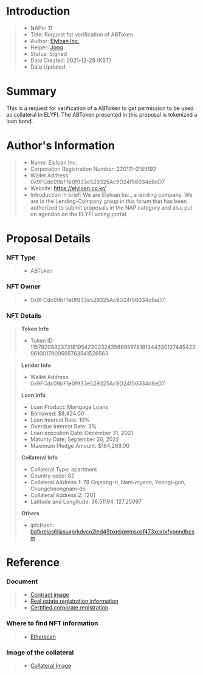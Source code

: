# Introduction

>- NAP#: 11
>- Title: Request for verification of ABToken
>- Author: [Elyloan Inc.](https://forum.elyfi.world/u/elyloancorp/summary)
>- Helper: [Jong](https://forum.elyfi.world/u/Jong/summary)
>- Status: Signed
>- Date Created: 2021-12-28 (KST)
>- Date Updated: - 

# Summary

This is a request for verification of a ABToken to get permission to be used as collateral in ELYFI. The ABToken presented in this proposal is tokenized a loan bond.
#
# Author's Information

>- Name: Elyloan Inc.
>- Corporation Registration Number: 220111-0189192
>- Wallet Address: 0x9FCdc09bF1e0f933e529325Ac9D24f56034d8eD7
>- Website: https://elyloan.co.kr/
>- Introduction in brief: We are Elyloan Inc., a lending company. We are in the Lending-Company group in this forum that has been authorized to submit proposals in the NAP category and also put on agendas on the ELYFI voting portal.

# Proposal Details

### NFT Type 
>- ABToken

### NFT Owner
>- 0x9FCdc09bF1e0f933e529325Ac9D24f56034d8eD7

### NFT Details

> **Token Info**
>- Token ID: 115792089237316195422003243566959781813443301274454239610017900595763541526563



> **Lender Info**
>- Wallet Address: 0x9FCdc09bF1e0f933e529325Ac9D24f56034d8eD7
>
> **Loan Info**
>- Loan Product: Mortgage Loans
>- Borrowed: $8,424.00
>- Loan Interest Rate: 10%
>- Overdue Interest Rate: 3%
>- Loan execution Date: December 31, 2021
>- Maturity Date: September 26, 2022
>- Maximum Pledge Amount: $164,268.00
>
> **Collateral Info**
>- Collateral Type: apartment
>- Country code: 82
>- Collateral Address 1: 78 Gojeong-ri, Nam-myeon, Yeongi-gun, Chungcheongnam-do
>- Collateral Address 2: 1201
>- Latitude and Longitude: 36.51194, 127.25097
>
> **Others**
>- ipfsHash: [bafkreias6liasuxprkdvcn2led45txqejgwmsosf473xcxtxfvpnndbcsm](https://slate.textile.io/ipfs/bafkreias6liasuxprkdvcn2led45txqejgwmsosf473xcxtxfvpnndbcsm)

# Reference

### Document
>- [Contract image](https://slate.textile.io/ipfs/bafybeihzdqywtuyh43655vs6ynru2b3tk7byzoy5yph6wir5kmwn3bg6my)
>- [Real estate registration information](https://slate.textile.io/ipfs/bafkreiakwapcf2aitp3i2gffbcleiohjayoe4iyupz77bpogvq3zx3a7ve)
>- [Certified corporate registration](https://slate.textile.io/ipfs/bafybeidtfourbfi4oy3nlos4v7vmvn3oyy5ufbtxjdux2gnl3al5pyutsy)

### Where to find NFT information 
>- [Etherscan](https://etherscan.io/token/0x68f69ab21242e194ebd7534b598e26180dd92616?a=115792089237316195422003243566959781813443301274454239610017900595763541526563)

### Image of the collateral 
>- [Collateral Image](https://slate.textile.io/ipfs/bafybeiemjzl45d3pbyt6z5hipllplkamccjcr3dugydm5z6xw2bownc7bu)
